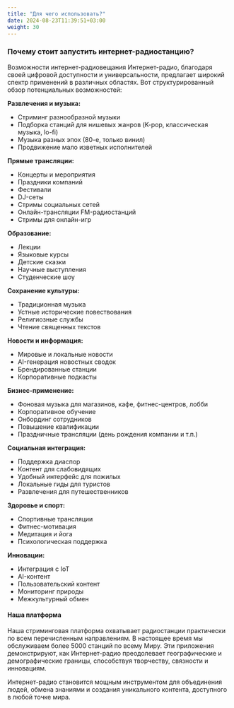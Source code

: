 ```yaml
---
title: "Для чего использовать?"
date: 2024-08-23T11:39:51+03:00
weight: 30
---
```


### Почему стоит запустить интернет-радиостанцию?
Возможности интернет-радиовещания
Интернет-радио, благодаря своей цифровой доступности и универсальности, предлагает широкий спектр применений в различных областях. Вот структурированный обзор потенциальных возможностей:

**Развлечения и музыка:**
- Стриминг разнообразной музыки
- Подборка станций для нишевых жанров (K-pop, классическая музыка, lo-fi)
- Музыка разных эпох (80-е, только винил)
- Продвижение мало изветных исполнителей

**Прямые трансляции:**
- Концерты и мероприятия
- Праздники компаний
- Фестивали
- DJ-сеты
- Стримы социальных сетей
- Онлайн-трансляции FM-радиостанций
- Стримы для онлайн-игр

**Образование:**
- Лекции
- Языковые курсы
- Детские сказки
- Научные выступления
- Студенческие шоу

**Сохранение культуры:**
- Традиционная музыка
- Устные исторические повествования
- Религиозные службы
- Чтение священных текстов

**Новости и информация:**
- Мировые и локальные новости
- AI-генерация новостных сводок
- Брендированные станции
- Корпоративные подкасты

**Бизнес-применение:**
- Фоновая музыка для магазинов, кафе, фитнес-центров, лобби
- Корпоративное обучение
- Онбординг сотрудников
- Повышение квалификации
- Праздничные трансляции (день рождения компании и т.п.)

**Социальная интеграция:**
- Поддержка диаспор
- Контент для слабовидящих
- Удобный интерфейс для пожилых
- Локальные гиды для туристов
- Развлечения для путешественников

**Здоровье и спорт:**
- Спортивные трансляции
- Фитнес-мотивация
- Медитация и йога
- Психологическая поддержка

**Инновации:**
- Интеграция с IoT
- AI-контент
- Пользовательский контент
- Мониторинг природы
- Межкультурный обмен

#### Наша платформа
Наша стриминговая платформа охватывает радиостанции практически по всем перечисленным направлениям. В настоящее время мы обслуживаем более 5000 станций по всему Миру. Эти приложения демонстрируют, как Интернет-радио преодолевает географические и демографические границы, способствуя творчеству, связности и инновациям.

Интернет-радио становится мощным инструментом для объединения людей, обмена знаниями и создания уникального контента, доступного в любой точке мира.
